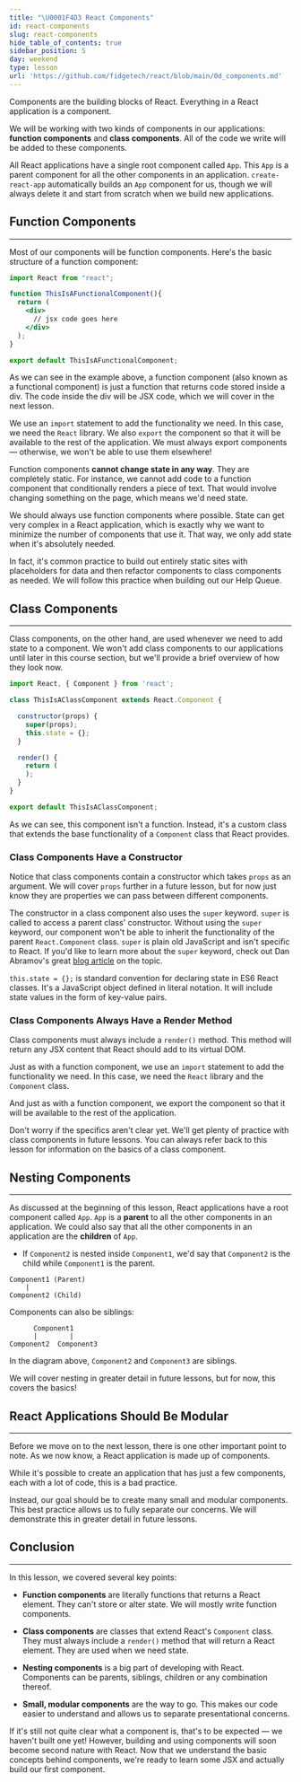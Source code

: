 ```yaml
---
title: "\U0001F4D3 React Components"
id: react-components
slug: react-components
hide_table_of_contents: true
sidebar_position: 5
day: weekend
type: lesson
url: 'https://github.com/fidgetech/react/blob/main/0d_components.md'
---
```


Components are the building blocks of React. Everything in a React application is a component.

We will be working with two kinds of components in our applications: **function components** and **class components**. All of the code we write will be added to these components.

All React applications have a single root component called `App`. This `App` is a parent component for all the other components in an application. `create-react-app` automatically builds an `App` component for us, though we will always delete it and start from scratch when we build new applications.

## Function Components
---

Most of our components will be function components. Here's the basic structure of a function component:

```jsx
import React from "react";

function ThisIsAFunctionalComponent(){
  return (
    <div>
      // jsx code goes here
    </div>
  );
}

export default ThisIsAFunctionalComponent;
```

As we can see in the example above, a function component (also known as a functional component) is just a function that returns code stored inside a div. The code inside the div will be JSX code, which we will cover in the next lesson.

We use an `import` statement to add the functionality we need. In this case, we need the `React` library. We also `export` the component so that it will be available to the rest of the application. We must always export components — otherwise, we won't be able to use them elsewhere!

Function components **cannot change state in any way**. They are completely static. For instance, we cannot add code to a function component that conditionally renders a piece of text. That would involve changing something on the page, which means we'd need state.

We should always use function components where possible. State can get very complex in a React application, which is exactly why we want to minimize the number of components that use it. That way, we only add state when it's absolutely needed.

In fact, it's common practice to build out entirely static sites with placeholders for data and then refactor components to class components as needed. We will follow this practice when building out our Help Queue.

## Class Components
---

Class components, on the other hand, are used whenever we need to add state to a component. We won't add class components to our applications until later in this course section, but we'll provide a brief overview of how they look now.

```jsx
import React, { Component } from 'react';

class ThisIsAClassComponent extends React.Component {

  constructor(props) {
    super(props);
    this.state = {};
  }

  render() {
    return (
    );
  }
}

export default ThisIsAClassComponent;
```

As we can see, this component isn't a function. Instead, it's a custom class that extends the base functionality of a `Component` class that React provides.

### Class Components Have a Constructor

Notice that class components contain a constructor which takes `props` as an argument. We will cover `props` further in a future lesson, but for now just know they are properties we can pass between different components.

The constructor in a class component also uses the `super` keyword. `super` is called to access a parent class' constructor. Without using the `super` keyword, our component won't be able to inherit the functionality of the parent `React.Component` class. `super` is plain old JavaScript and isn't specific to React. If you'd like to learn more about the `super` keyword, check out Dan Abramov's great [blog article](https://overreacted.io/why-do-we-write-super-props/) on the topic. 

`this.state = {};` is standard convention for declaring state in ES6 React classes. It's a JavaScript object defined in literal notation. It will include state values in the form of key-value pairs.

### Class Components Always Have a Render Method

Class components must always include a `render()` method. This method will return any JSX content that React should add to its virtual DOM.

Just as with a function component, we use an `import` statement to add the functionality we need. In this case, we need the `React` library and the `Component` class.

And just as with a function component, we export the component so that it will be available to the rest of the application.

Don't worry if the specifics aren't clear yet. We'll get plenty of practice with class components in future lessons. You can always refer back to this lesson for information on the basics of a class component.

## Nesting Components
---

As discussed at the beginning of this lesson, React applications have a root component called `App`. `App` is a **parent** to all the other components in an application. We could also say that all the other components in an application are the **children** of `App`.

* If `Component2` is nested inside `Component1`, we'd say that `Component2` is the child while `Component1` is the parent.

```
Component1 (Parent)
    |
Component2 (Child)
```

Components can also be siblings:

```
      Component1
      |        |
Component2  Component3
```

In the diagram above, `Component2` and `Component3` are siblings.

We will cover nesting in greater detail in future lessons, but for now, this covers the basics!

## React Applications Should Be Modular
---

Before we move on to the next lesson, there is one other important point to note. As we now know, a React application is made up of components. 

While it's possible to create an application that has just a few components, each with a lot of code, this is a bad practice.

Instead, our goal should be to create many small and modular components. This best practice allows us to fully separate our concerns. We will demonstrate this in greater detail in future lessons.

## Conclusion
---

In this lesson, we covered several key points:

* **Function components** are literally functions that returns a React element. They can't store or alter state. We will mostly write function components.

* **Class components** are classes that extend React's `Component` class. They must always include a `render()` method that will return a React element. They are used when we need state.

* **Nesting components** is a big part of developing with React. Components can be parents, siblings, children or any combination thereof.

* **Small, modular components** are the way to go. This makes our code easier to understand and allows us to separate presentational concerns.

If it's still not quite clear what a component is, that's to be expected — we haven't built one yet! However, building and using components will soon become second nature with React. Now that we understand the basic concepts behind components, we're ready to learn some JSX and actually build our first component.
